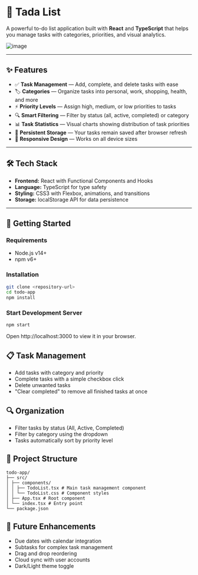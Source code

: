 # 🚀 Tada List

A powerful to-do list application built with **React** and **TypeScript** that helps you manage tasks with categories, priorities, and visual analytics.

![image](https://github.com/user-attachments/assets/b363793e-bcab-4521-a3f9-e9ded33e1bf9)

---

## ✨ Features

- ✅ **Task Management** — Add, complete, and delete tasks with ease
- 🏷️ **Categories** — Organize tasks into personal, work, shopping, health, and more
- ⚡ **Priority Levels** — Assign high, medium, or low priorities to tasks
- 🔍 **Smart Filtering** — Filter by status (all, active, completed) or category
- 📊 **Task Statistics** — Visual charts showing distribution of task priorities
- 💾 **Persistent Storage** — Your tasks remain saved after browser refresh
- 📱 **Responsive Design** — Works on all device sizes

---

## 🛠️ Tech Stack

- **Frontend:** React with Functional Components and Hooks
- **Language:** TypeScript for type safety
- **Styling:** CSS3 with Flexbox, animations, and transitions
- **Storage:** localStorage API for data persistence

---

## 🚀 Getting Started

### Requirements

- Node.js v14+
- npm v6+

### Installation

```bash
git clone <repository-url>
cd todo-app
npm install
```

### Start Development Server

```bash
npm start
```

Open http://localhost:3000 to view it in your browser.

## 📋 Task Management

- Add tasks with category and priority
- Complete tasks with a simple checkbox click
- Delete unwanted tasks
- "Clear completed" to remove all finished tasks at once

## 🔍 Organization

- Filter tasks by status (All, Active, Completed)
- Filter by category using the dropdown
- Tasks automatically sort by priority level

## 📂 Project Structure
```
todo-app/
├── src/
│ ├── components/
│ │ ├── TodoList.tsx # Main task management component
│ │ └── TodoList.css # Component styles
│ ├── App.tsx # Root component
│ └── index.tsx # Entry point
└── package.json
```

## 🔮 Future Enhancements

- Due dates with calendar integration
- Subtasks for complex task management
- Drag and drop reordering
- Cloud sync with user accounts
- Dark/Light theme toggle

